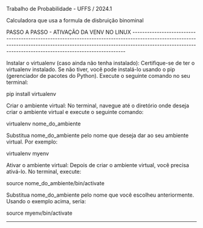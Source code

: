 Trabalho de Probabilidade - UFFS / 2024.1

Calculadora que usa a formula de disbruição binominal


PASSO A PASSO - ATIVAÇÃO DA VENV NO LINUX ---------------------------------------------------------------------------------------------------------------------------------------------------------------------------------------------------------------------------------------

Instalar o virtualenv (caso ainda não tenha instalado):
Certifique-se de ter o virtualenv instalado. Se não tiver, você pode instalá-lo usando o pip (gerenciador de pacotes do Python). Execute o seguinte comando no seu terminal:

pip install virtualenv

Criar o ambiente virtual:
No terminal, navegue até o diretório onde deseja criar o ambiente virtual e execute o seguinte comando:

virtualenv nome_do_ambiente

Substitua nome_do_ambiente pelo nome que deseja dar ao seu ambiente virtual. Por exemplo:

virtualenv myenv

Ativar o ambiente virtual:
Depois de criar o ambiente virtual, você precisa ativá-lo. No terminal, execute:

source nome_do_ambiente/bin/activate

Substitua nome_do_ambiente pelo nome que você escolheu anteriormente. Usando o exemplo acima, seria:

source myenv/bin/activate

---------------------------------------------------------------------------------------------------------------------------------------------------------------------------------------------------------------------------------------------------------------------------------
